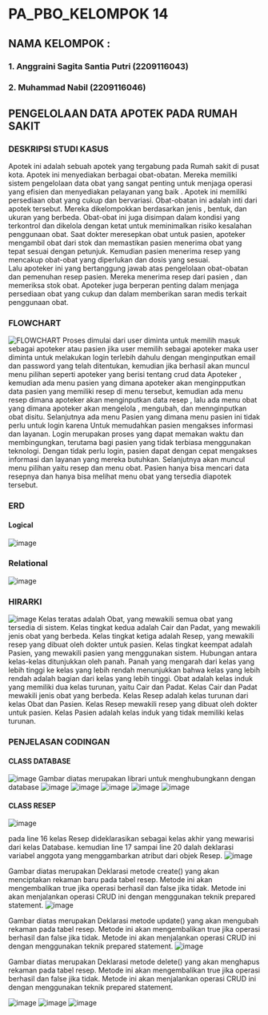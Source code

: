 # PA_PBO_KELOMPOK 14
## NAMA KELOMPOK :
### 1. Anggraini Sagita Santia Putri (2209116043)
### 2. Muhammad Nabil		     (2209116046)
## PENGELOLAAN DATA APOTEK PADA RUMAH SAKIT
### DESKRIPSI STUDI KASUS
  Apotek ini adalah sebuah apotek yang tergabung pada Rumah sakit di pusat kota. Apotek ini menyediakan berbagai obat-obatan. Mereka memiliki sistem pengelolaan data obat yang sangat penting untuk menjaga operasi yang efisien dan menyediakan pelayanan yang baik . Apotek ini memiliki persediaan obat yang cukup dan bervariasi. 
	Obat-obatan ini adalah inti dari apotek tersebut. Mereka dikelompokkan berdasarkan jenis , bentuk, dan ukuran yang berbeda. Obat-obat ini juga disimpan dalam kondisi yang terkontrol dan dikelola dengan ketat untuk meminimalkan risiko kesalahan penggunaan obat. Saat dokter meresepkan obat untuk pasien, apoteker mengambil obat dari stok dan memastikan pasien menerima obat yang tepat sesuai dengan petunjuk. Kemudian pasien menerima resep yang mencakup obat-obat yang diperlukan dan dosis yang sesuai.	
	Lalu apoteker ini yang  bertanggung jawab atas pengelolaan obat-obatan dan pemenuhan resep pasien. Mereka menerima resep dari pasien , dan memeriksa stok obat. Apoteker juga berperan penting dalam menjaga persediaan obat yang cukup dan dalam memberikan saran medis terkait penggunaan obat.
### FLOWCHART
![FLOWCHART](https://github.com/asantiap/PA_PBO_KELOMPOK2/assets/121863819/7d55be26-652e-4ecf-b141-42f5489732af)
	Proses dimulai dari user diminta untuk memilih masuk sebagai apoteker atau pasien jika user memilih sebagai apoteker maka user diminta untuk melakukan login terlebih dahulu dengan menginputkan email dan password yang telah ditentukan, kemudian jika berhasil akan muncul menu pilihan seperti apoteker yang berisi tentang crud data Apoteker , kemudian ada menu pasien yang dimana apoteker akan menginpputkan data pasien yang memiliki resep di menu tersebut, kemudian ada menu resep dimana apoteker akan menginputkan data resep , lalu  ada menu obat yang dimana apoteker akan mengelola , mengubah, dan mennginputkan obat disitu.
 	Selanjutnya ada menu Pasien yang dimana menu pasien ini tidak perlu untuk login karena Untuk memudahkan pasien mengakses informasi dan layanan. Login merupakan proses yang dapat memakan waktu dan membingungkan, terutama bagi pasien yang tidak terbiasa menggunakan teknologi. Dengan tidak perlu login, pasien dapat dengan cepat mengakses informasi dan layanan yang mereka butuhkan. Selanjutnya akan muncul menu pilihan yaitu resep dan menu obat. Pasien hanya bisa mencari data resepnya dan hanya bisa melihat menu obat yang tersedia diapotek tersebut.
### ERD
#### Logical 
![image](https://github.com/asantiap/PA_PBO_KELOMPOK2/assets/121863819/0196063c-835a-4dab-9529-f3f87d3aba56)
### Relational 
![image](https://github.com/asantiap/PA_PBO_KELOMPOK2/assets/121863819/9bd24f58-e496-4f81-9089-6e93e219151c)
### HIRARKI 
![image](https://github.com/asantiap/PA_PBO_KELOMPOK2/assets/121863819/ef193784-64b1-4c01-b1db-280b95b81344)
	Kelas teratas adalah Obat, yang mewakili semua obat yang tersedia di sistem. Kelas tingkat kedua adalah Cair dan Padat, yang mewakili jenis obat yang berbeda. Kelas tingkat ketiga adalah Resep, yang mewakili resep yang dibuat oleh dokter untuk pasien. Kelas tingkat keempat adalah Pasien, yang mewakili pasien yang menggunakan sistem. Hubungan antara kelas-kelas ditunjukkan oleh panah. Panah yang mengarah dari kelas yang lebih tinggi ke kelas yang lebih rendah menunjukkan bahwa kelas yang lebih rendah adalah bagian dari kelas yang lebih tinggi. Obat adalah kelas induk yang memiliki dua kelas turunan, yaitu Cair dan Padat. Kelas Cair dan Padat mewakili jenis obat yang berbeda. Kelas Resep adalah kelas turunan dari kelas Obat dan Pasien. Kelas Resep mewakili resep yang dibuat oleh dokter untuk pasien. Kelas Pasien adalah kelas induk yang tidak memiliki kelas turunan.
### PENJELASAN CODINGAN

#### CLASS DATABASE
![image](https://github.com/asantiap/PA_PBO_KELOMPOK2/assets/121863819/f4a1a620-54ab-4650-8245-e69548b7bb0e)
Gambar diatas merupakan librari untuk menghubungkann dengan  database
![image](https://github.com/asantiap/PA_PBO_KELOMPOK2/assets/121863819/1d6d790a-2bae-411f-9d81-d48c8c0ffee2)
![image](https://github.com/asantiap/PA_PBO_KELOMPOK2/assets/121863819/1815fe9f-24fe-43b7-ad52-53c1549ed4b5)
![image](https://github.com/asantiap/PA_PBO_KELOMPOK2/assets/121863819/780191fd-77c4-467f-a185-db9559307cd0)
![image](https://github.com/asantiap/PA_PBO_KELOMPOK2/assets/121863819/af166d37-f0e8-4786-ae96-4591723a3d00)
![image](https://github.com/asantiap/PA_PBO_KELOMPOK2/assets/121863819/7172094b-74b8-4b31-a892-b39aec82f237)

#### CLASS RESEP
![image](https://github.com/asantiap/PA_PBO_KELOMPOK2/assets/121863819/06d81fed-65cf-450d-bd84-3ab78b39dc93)

pada line 16 kelas Resep dideklarasikan sebagai kelas akhir yang mewarisi dari kelas Database. kemudian line 17 sampai line 20 dalah deklarasi variabel anggota yang menggambarkan atribut dari objek Resep. 
![image](https://github.com/asantiap/PA_PBO_KELOMPOK2/assets/121863819/cd134985-45b4-476e-9ea1-ac620673ef8a)

Gambar diatas merupakan Deklarasi metode create() yang akan menciptakan rekaman baru pada tabel resep. Metode ini akan mengembalikan true jika operasi berhasil dan false jika tidak. Metode ini akan menjalankan operasi CRUD ini dengan menggunakan teknik prepared statement.
![image](https://github.com/asantiap/PA_PBO_KELOMPOK2/assets/121863819/dff5b73b-69c6-46c5-8e75-ba71ed406ebe)

Gambar diatas merupakan Deklarasi metode update() yang akan mengubah rekaman pada tabel resep. Metode ini akan mengembalikan true jika operasi berhasil dan false jika tidak. Metode ini akan menjalankan operasi CRUD ini dengan menggunakan teknik prepared statement.
![image](https://github.com/asantiap/PA_PBO_KELOMPOK2/assets/121863819/e8d1d256-0011-43d8-99d6-aea3948b2cb7)

Gambar diatas merupakan Deklarasi metode delete() yang akan menghapus rekaman pada tabel resep. Metode ini akan mengembalikan true jika operasi berhasil dan false jika tidak. Metode ini akan menjalankan operasi CRUD ini dengan menggunakan teknik prepared statement.

![image](https://github.com/asantiap/PA_PBO_KELOMPOK2/assets/121863819/4aa47507-74a4-48c2-9d09-96d5da569d0d)
![image](https://github.com/asantiap/PA_PBO_KELOMPOK2/assets/121863819/80dbbfc7-9f0f-49da-a419-8729965e61cf)
![image](https://github.com/asantiap/PA_PBO_KELOMPOK2/assets/121863819/09fc99d7-6916-41f2-a172-5bc1def727c3)



